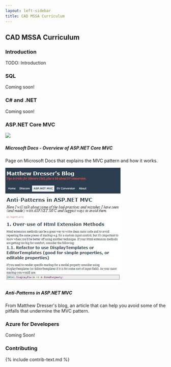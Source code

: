 ```yaml
---
layout: left-sidebar
title: CAD MSSA Curriculum
---
```


## CAD MSSA Curriculum

### Introduction

TODO: Introduction

### SQL

Coming soon!

### C# and .NET

Coming soon!

### ASP.NET Core MVC

<div class="resource-row">
    <div class="resource-div">
        <a href="https://docs.microsoft.com/en-us/aspnet/core/mvc/overview?view=aspnetcore-3.1" target="_blank">
            <img class="resource-image" src="images/mvc.jpg">
        </a>
        <h5 class="resource-title">Microsoft Docs - Overview of ASP.NET Core MVC</h5>
        <p class="resource-description">
            Page on Microsoft Docs that explains the MVC pattern and how it works.
        </p>
    </div>
    <div class="resource-div">
        <a href="https://www.matthewdresser.com/asp.net-mvc/anti-patterns" target="_blank">
            <img class="resource-image" src="images/mvc-anti-patterns.jpg">
        </a>
        <h5 class="resource-title">Anti-Patterns in ASP.NET MVC</h5>
        <p class="resource-description">
            From Matthew Dresser's blog, an article that can help you avoid some of the pitfalls that undermine the MVC pattern.
        </p>
    </div>
</div>

### Azure for Developers

Coming Soon!

### Contributing

{% include contrib-text.md %}
